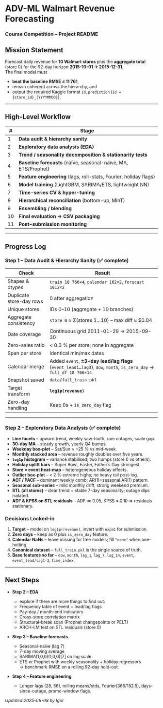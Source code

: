 # ADV-ML Walmart Revenue Forecasting  
### Course Competition – Project README

## Mission Statement
Forecast daily revenue for **10 Walmart stores** plus the **aggregate total** (store 0) for the 92-day horizon **2015-10-01 → 2015-12-31**.  
The final model must  
* **beat the baseline RMSE ≤ 11 761**,  
* remain coherent across the hierarchy, and  
* output the required Kaggle format `id,prediction` (`id = {store_id}_{YYYYMMDD}`).

---

## High-Level Workflow

| # | Stage |
|---|-------|
| 1 | **Data audit & hierarchy sanity** |
| 2 | **Exploratory data analysis (EDA)** |
| 3 | **Trend / seasonality decomposition & stationarity tests** |
| 4 | **Baseline forecasts** (naïve, seasonal-naïve, MA, ETS/Prophet) |
| 5 | **Feature engineering** (lags, roll-stats, Fourier, holiday flags) |
| 6 | **Model training** (LightGBM, SARIMA/ETS, lightweight NN) |
| 7 | **Time-series CV & hyper-tuning** |
| 8 | **Hierarchical reconciliation** (bottom-up, MinT) |
| 9 | **Ensembling / blending** |
|10 | **Final evaluation → CSV packaging** |
|11 | **Post-submission monitoring** |

---

## Progress Log

### **Step 1 – Data Audit & Hierarchy Sanity**  (✅ complete)

| Check | Result                                                                                                             |
|-------|--------------------------------------------------------------------------------------------------------------------|
| Shapes & dtypes | `train 18 766×4`, `calendar 162×2`, `forecast 1012×2`                                                              |
| Duplicate store-day rows | 0 after aggregation                                                                                                |
| Unique stores | IDs 0–10 (aggregate + 10 branches)                                                                                 |
| Aggregate consistency | `store 0` ≈ Σ(stores 1…10) – max diff ≈ \$0.04                                                                     |
| Date coverage | Continuous grid 2011-01-29 → 2015-09-30                                                                            |
| Zero-sales ratio | \< 0.3 % per store; none in aggregate                                                                              |
| Span per store | Identical min/max dates                                                                                            |
| Calendar merge | Added `event`, **±3-day lead/lag flags** (`event_lead1…lag3`), `dow`, `month`, `is_zero_day` → `full_df 18 766×14` |
| Snapshot saved | `data/full_train.pkl`                                                                                              |
| Target transform | **`log1p(revenue)`**                                                                                               |
| Zero-day handling | Keep 0s + `is_zero_day` flag                                                                                       |

---

### **Step 2 – Exploratory Data Analysis**  (✅ complete)

* **Line facets** – upward trend, weekly saw-tooth, rare outages, scale gap.  
* **30-day MA** – steady growth, yearly Q4 bumps.  
* **Weekday box-plot** – Sat/Sun ≈ +25 % vs mid-week.  
* **Monthly stacked area** – revenue roughly doubles over five years.  
* **`log1p` histogram** – variance stabilised; two humps (store 0 vs others).  
* **Holiday uplift bars** – Super Bowl, Easter, Father’s Day strongest.  
* **Store × event heat-map** – heterogeneous holiday effects.  
* **Outlier box-plot** – \< 2 % extreme highs; no heavy tail post-log.  
* **ACF / PACF** – dominant weekly comb; AR(1)+seasonal AR(1) pattern.  
* **Seasonal sub-series** – mild monthly drift, strong weekend premium.  
* **STL (all stores)** – clear trend + stable 7-day seasonality; outage dips isolated.  
* **ADF & KPSS on STL residuals** – ADF ≪ 0.05, KPSS ≈ 0.10 ⇒ residuals stationary.

### **Decisions Locked-in**

1. **Target** – model on `log1p(revenue)`, invert with `expm1` for submission.  
2. **Zero days** – keep as 0 plus `is_zero_day` feature.  
3. **Calendar NaNs** – leave missing for tree models; fill `"none"` when one-hotting.  
4. **Canonical dataset** – `full_train.pkl` is the single source of truth.  
5. **Base features so far** – `dow`, `month`, `lag_1`, `lag_7`, `lag_14`, `event`, `event_lead/lag1-3`, `time_index`.

---

## Next Steps
* **Step 2 – EDA**  
  * explore if there are more things to find out:
  * Frequency table of event + lead/lag flags
  * Pay-day / month-end indicators
  * Cross-store correlation matrix 
  * Structural-break scan (Prophet changepoints or PELT)
  * ARCH-LM test on STL residuals (store 0)

* **Step 3 – Baseline forecasts**  
  * Seasonal-naïve (lag 7)  
  * 7-day moving average  
  * SARIMA(1,0,0)(1,0,0)[7] on log scale  
  * ETS or Prophet with weekly seasonality + holiday regressors  
  → benchmark RMSE on a rolling 92-day hold-out.

* **Step 4 – Feature engineering**  
  * Longer lags (28, 56), rolling means/stds, Fourier(365/182.5), days-since-outage, promo-window flags.

_Updated 2025-06-08 by Igor_